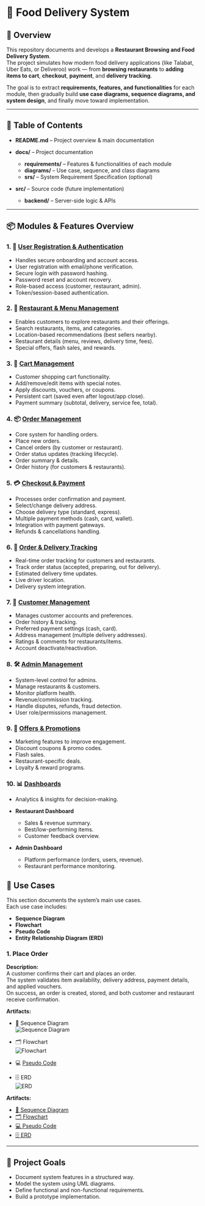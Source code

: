 # 🍴 Food Delivery System

## 📌 Overview
This repository documents and develops a **Restaurant Browsing and Food Delivery System**.  
The project simulates how modern food delivery applications (like Talabat, Uber Eats, or Deliveroo) work — from **browsing restaurants** to **adding items to cart**, **checkout**, **payment**, and **delivery tracking**.  

The goal is to extract **requirements, features, and functionalities** for each module, then gradually build **use case diagrams, sequence diagrams, and system design**, and finally move toward implementation.

---

## 📑 Table of Contents

- **README.md** – Project overview & main documentation  

- **docs/** – Project documentation  
  - **requirements/** – Features & functionalities of each module  
  - **diagrams/** – Use case, sequence, and class diagrams  
  - **srs/** – System Requirement Specification (optional)  

- **src/** – Source code (future implementation)  
  - **backend/** – Server-side logic & APIs    

---

## 📦 Modules & Features Overview

### 1. 🔐 [User Registration & Authentication](/docs/requirements/01-registration-authentication.md)

   - Handles secure onboarding and account access.
   - User registration with email/phone verification.
   - Secure login with password hashing.
   - Password reset and account recovery.
   - Role-based access (customer, restaurant, admin).
   - Token/session-based authentication.
### 2. 🍴 [Restaurant & Menu Management](/docs/requirements/02-menu-management.md)

   - Enables customers to explore restaurants and their offerings.
   - Search restaurants, items, and categories.
   - Location-based recommendations (best sellers nearby).
   - Restaurant details (menu, reviews, delivery time, fees).
   - Special offers, flash sales, and rewards.
### 3. 🛒 [Cart Management](/docs/requirements/03-cart-management.md)

   - Customer shopping cart functionality.
   - Add/remove/edit items with special notes.
   - Apply discounts, vouchers, or coupons.
   - Persistent cart (saved even after logout/app close).
   - Payment summary (subtotal, delivery, service fee, total).

### 4. 📦 [Order Management](/docs/requirements/04-order-management.md)

   - Core system for handling orders.
   - Place new orders.
   - Cancel orders (by customer or restaurant).
   - Order status updates (tracking lifecycle).
   - Order summary & details.
   - Order history (for customers & restaurants).

### 5. 💳 [Checkout & Payment](/docs/requirements/05-checkout-payment.md)

   - Processes order confirmation and payment.
   - Select/change delivery address.
   - Choose delivery type (standard, express).
   - Multiple payment methods (cash, card, wallet).
   - Integration with payment gateways.
   - Refunds & cancellations handling.

### 6. 🛵 [Order & Delivery Tracking](/docs/requirements/06-delivery-tracking.md)

   - Real-time order tracking for customers and restaurants.
   - Track order status (accepted, preparing, out for delivery).
   - Estimated delivery time updates.
   - Live driver location.
   - Delivery system integration.

### 7. 🧑 [Customer Management](/docs/requirements/07-customer-management.md)
   - Manages customer accounts and preferences.
   - Order history & tracking.
   - Preferred payment settings (cash, card).
   - Address management (multiple delivery addresses).
   - Ratings & comments for restaurants/items.
   - Account deactivate/reactivation.

### 8. 🛠️  [Admin Management](/docs/requirements/08-admin.md)

   - System-level control for admins.
   - Manage restaurants & customers.
   - Monitor platform health.
   - Revenue/commission tracking.
   - Handle disputes, refunds, fraud detection.
   - User role/permissions management.

### 9. 🎁 [Offers & Promotions](/docs/requirements/09-offers.md)
   - Marketing features to improve engagement.
   - Discount coupons & promo codes.
   - Flash sales.
   - Restaurant-specific deals.
   - Loyalty & reward programs.

### 10. 📊 [Dashboards](/docs/requirements/10-dashboard.md)

   - Analytics & insights for decision-making.

   - **Restaurant Dashboard**
      - Sales & revenue summary.
      - Best/low-performing items.
      - Customer feedback overview.
   
   - **Admin Dashboard**
      - Platform performance (orders, users, revenue).
      - Restaurant performance monitoring.
  



## 📌 Use Cases

This section documents the system’s main use cases.  
Each use case includes:
- **Sequence Diagram**
- **Flowchart**
- **Pseudo Code**
- **Entity Relationship Diagram (ERD)**

### 1. Place Order
**Description:**  
A customer confirms their cart and places an order.  
The system validates item availability, delivery address, payment details, and applied vouchers.  
On success, an order is created, stored, and both customer and restaurant receive confirmation.  

**Artifacts:**  
- 📐 Sequence Diagram  
  ![Sequence Diagram](/docs/diagrams/use-cases/place-order/sequence-diagrams/place-order-sequence.png)  

- 🗂️ Flowchart  
  ![Flowchart](/docs/diagrams/use-cases/place-order/flowcharts/checkout-order-flowchart.png)  

- 💻 [Pseudo Code](docs/diagrams/use-cases/place-order/pseudo-code.md)  

- 🗄️ ERD  
  ![ERD](/docs/diagrams/use-cases/place-order/entity-diagrams/place-order-erd.png)  



**Artifacts:**  
- [📐 Sequence Diagram](docs/diagrams/use-cases/place-order/sequence-diagrams/place-order-sequence.png)  
- [🗂️ Flowchart](docs/diagrams/use-cases/place-order/flowcharts/checkout-order-flowchart.png)  
- [💻 Pseudo Code](docs/diagrams/use-cases/place-order/pseudo-code.md)  
- [🗄️ ERD](docs/diagrams/use-cases/place-order/entity-diagrams/place-order-erd.png)  
---

## 🎯 Project Goals
- Document system features in a structured way.  
- Model the system using UML diagrams.  
- Define functional and non-functional requirements.  
- Build a prototype implementation.  



